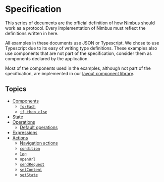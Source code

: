 # Specification
This series of documents are the official definition of how [Nimbus](/readme.md) should work as a protocol. Every implementation of Nimbus must
reflect the definitions written in here.

All examples in these documents use JSON or Typescript. We chose to use Typescript due to its easy of writing type definitions. These examples
also use components that are not part of the specification, consider them as components declared by the application.

Most of the components used in the examples, although not part of the specification, are implemented in our
[layout component library](/layout/index.md).

## Topics
- [Components](component.md)
  - [`forEach`](default-components/for-each.md)
  - [`if`, `then`, `else`](default-components/if.md)
- [State](state.md)
- [Operations](operation.md)
  - [Default operations](default-operations.md)
- [Expressions](expression.md)
- [Actions](action.md)
  - [Navigation actions](default-actions/navigation.md)
  - [`condition`](default-actions/condition.md)
  - [`log`](default-actions/log.md)
  - [`openUrl`](default-actions/open-url.md)
  - [`sendRequest`](default-actions/send-request.md)
  - [`setContent`](default-actions/log.md)
  - [`setState`](default-actions/set-state.md)
